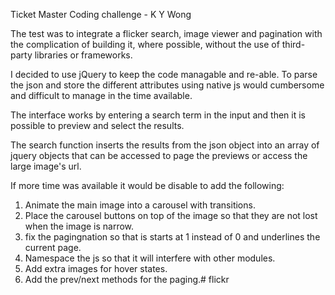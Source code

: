 Ticket Master Coding challenge - K Y Wong

The test was to integrate a flicker search, image viewer and pagination with the complication of building it, where possible, without the use of third-party libraries or frameworks.

I decided to use jQuery to keep the code managable and re-able. To parse the json and store the different attributes using native js would cumbersome and difficult to manage in the time available.

The interface works by entering a search term in the input and then it is possible to preview and select the results.

The search function inserts the results from the json object into an array of jquery objects that can be accessed to page the previews or access the large image's url.

If more time was available it would be disable to add the following:

1. Animate the main image into a carousel with transitions.
2. Place the carousel buttons on top of the image so that they are not lost when the image is narrow.
3. fix the pagingnation so that is starts at 1 instead of 0 and underlines the current page.
4. Namespace the js so that it will interfere with other modules.
5. Add extra images for hover states.
6. Add the prev/next methods for the paging.# flickr
